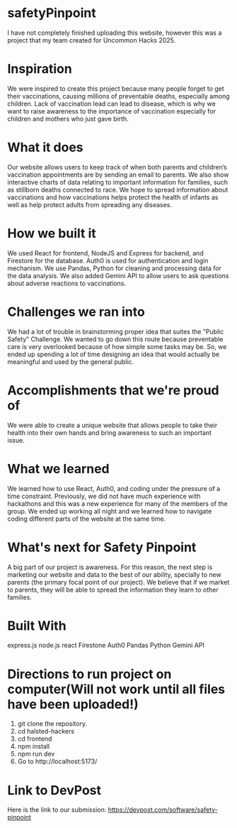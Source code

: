# safetyPinpoint

I have not completely finished uploading this website, however this was a project that my team created for Uncommon Hacks 2025.

# Inspiration
We were inspired to create this project because many people forget to get their vaccinations, causing millions of preventable deaths, especially among children. Lack of vaccination lead can lead to disease, which is why we want to raise awareness to the importance of vaccination especially for children and mothers who just gave birth.

# What it does
Our website allows users to keep track of when both parents and children’s vaccination appointments are by sending an email to parents. We also show interactive charts of data relating to important information for families, such as stillborn deaths connected to race. We hope to spread information about vaccinations and how vaccinations helps protect the health of infants as well as help protect adults from spreading any diseases.

# How we built it
We used React for frontend, NodeJS and Express for backend, and Firestore for the database. Auth0 is used for authentication and login mechanism. We use Pandas, Python for cleaning and processing data for the data analysis. We also added Gemini API to allow users to ask questions about adverse reactions to vaccinations.

# Challenges we ran into
We had a lot of trouble in brainstorming proper idea that suites the "Public Safety" Challenge. We wanted to go down this route because preventable care is very overlooked because of how simple some tasks may be. So, we ended up spending a lot of time designing an idea that would actually be meaningful and used by the general public.

# Accomplishments that we're proud of
We were able to create a unique website that allows people to take their health into their own hands and bring awareness to such an important issue.

# What we learned
We learned how to use React, Auth0, and coding under the pressure of a time constraint. Previously, we did not have much experience with hackathons and this was a new experience for many of the members of the group. We ended up working all night and we learned how to navigate coding different parts of the website at the same time.

# What's next for Safety Pinpoint
A big part of our project is awareness. For this reason, the next step is marketing our website and data to the best of our ability, specially to new parents (the primary focal point of our project). We believe that if we market to parents, they will be able to spread the information they learn to other families.

# Built With
express.js
node.js
react
Firestone
Auth0
Pandas
Python
Gemini API

# Directions to run project on computer(Will not work until all files have been uploaded!)
1. git clone the repository.
2. cd halsted-hackers
3. cd frontend
4. npm install
5. npm run dev
6. Go to http://localhost:5173/

# Link to DevPost

Here is the link to our submission: https://devpost.com/software/safety-pinpoint
